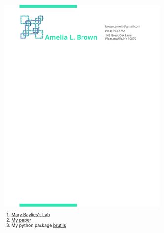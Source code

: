 <!-- <img src="./amelia_brown_resume.svg"/> -->
<!--
<style>
	h1 {color:red;}
</style>

<h1> blah </h1> -->
<img src="./yup2.svg"/>

<!-- <iframe src="./yup.svg"></iframe> -->
<!-- <object data="./yup.svg" type="image/svg+xml"></object>   -->

1. [Mary Baylies's Lab]("https://mskcc.org/research/ski/labs/mary-baylies)
2. [My paper](https://pubmed.ncbi.nlm.nih.gov/30905770/)
3. My python package [brutils](http://github.com/in-tension/brutils)
